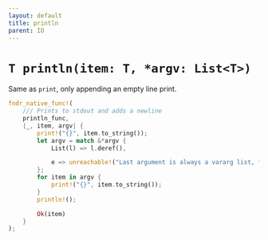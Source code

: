 ```yaml
---
layout: default
title: println
parent: IO
---
```


# `T println(item: T, *argv: List<T>)`
Same as `print`, only appending an empty line print.
```rust
fndr_native_func!(
    /// Prints to stdout and adds a newline
    println_func,
    |_, item, argv| {
        print!("{}", item.to_string());
        let argv = match &*argv {
            List(l) => l.deref(),

            e => unreachable!("Last argument is always a vararg list, found: {:?}", e),
        };
        for item in argv {
            print!("{}", item.to_string());
        }
        println!();

        Ok(item)
    }
);
```
